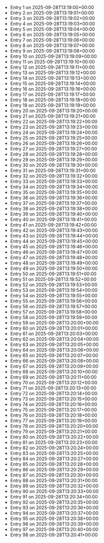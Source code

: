- Entry 1 on 2025-09-28T13:19:00+00:00
- Entry 2 on 2025-09-28T13:19:01+00:00
- Entry 3 on 2025-09-28T13:19:02+00:00
- Entry 4 on 2025-09-28T13:19:03+00:00
- Entry 5 on 2025-09-28T13:19:04+00:00
- Entry 6 on 2025-09-28T13:19:05+00:00
- Entry 7 on 2025-09-28T13:19:06+00:00
- Entry 8 on 2025-09-28T13:19:07+00:00
- Entry 9 on 2025-09-28T13:19:08+00:00
- Entry 10 on 2025-09-28T13:19:09+00:00
- Entry 11 on 2025-09-28T13:19:10+00:00
- Entry 12 on 2025-09-28T13:19:11+00:00
- Entry 13 on 2025-09-28T13:19:12+00:00
- Entry 14 on 2025-09-28T13:19:13+00:00
- Entry 15 on 2025-09-28T13:19:14+00:00
- Entry 16 on 2025-09-28T13:19:16+00:00
- Entry 17 on 2025-09-28T13:19:17+00:00
- Entry 18 on 2025-09-28T13:19:18+00:00
- Entry 19 on 2025-09-28T13:19:19+00:00
- Entry 20 on 2025-09-28T13:19:20+00:00
- Entry 21 on 2025-09-28T13:19:21+00:00
- Entry 22 on 2025-09-28T13:19:22+00:00
- Entry 23 on 2025-09-28T13:19:23+00:00
- Entry 24 on 2025-09-28T13:19:24+00:00
- Entry 25 on 2025-09-28T13:19:25+00:00
- Entry 26 on 2025-09-28T13:19:26+00:00
- Entry 27 on 2025-09-28T13:19:27+00:00
- Entry 28 on 2025-09-28T13:19:28+00:00
- Entry 29 on 2025-09-28T13:19:29+00:00
- Entry 30 on 2025-09-28T13:19:30+00:00
- Entry 31 on 2025-09-28T13:19:31+00:00
- Entry 32 on 2025-09-28T13:19:32+00:00
- Entry 33 on 2025-09-28T13:19:33+00:00
- Entry 34 on 2025-09-28T13:19:34+00:00
- Entry 35 on 2025-09-28T13:19:35+00:00
- Entry 36 on 2025-09-28T13:19:36+00:00
- Entry 37 on 2025-09-28T13:19:37+00:00
- Entry 38 on 2025-09-28T13:19:38+00:00
- Entry 39 on 2025-09-28T13:19:40+00:00
- Entry 40 on 2025-09-28T13:19:41+00:00
- Entry 41 on 2025-09-28T13:19:42+00:00
- Entry 42 on 2025-09-28T13:19:43+00:00
- Entry 43 on 2025-09-28T13:19:44+00:00
- Entry 44 on 2025-09-28T13:19:45+00:00
- Entry 45 on 2025-09-28T13:19:46+00:00
- Entry 46 on 2025-09-28T13:19:47+00:00
- Entry 47 on 2025-09-28T13:19:48+00:00
- Entry 48 on 2025-09-28T13:19:49+00:00
- Entry 49 on 2025-09-28T13:19:50+00:00
- Entry 50 on 2025-09-28T13:19:51+00:00
- Entry 51 on 2025-09-28T13:19:52+00:00
- Entry 52 on 2025-09-28T13:19:53+00:00
- Entry 53 on 2025-09-28T13:19:54+00:00
- Entry 54 on 2025-09-28T13:19:55+00:00
- Entry 55 on 2025-09-28T13:19:56+00:00
- Entry 56 on 2025-09-28T13:19:57+00:00
- Entry 57 on 2025-09-28T13:19:58+00:00
- Entry 58 on 2025-09-28T13:19:59+00:00
- Entry 59 on 2025-09-28T13:20:00+00:00
- Entry 60 on 2025-09-28T13:20:01+00:00
- Entry 61 on 2025-09-28T13:20:03+00:00
- Entry 62 on 2025-09-28T13:20:04+00:00
- Entry 63 on 2025-09-28T13:20:05+00:00
- Entry 64 on 2025-09-28T13:20:06+00:00
- Entry 65 on 2025-09-28T13:20:07+00:00
- Entry 66 on 2025-09-28T13:20:08+00:00
- Entry 67 on 2025-09-28T13:20:09+00:00
- Entry 68 on 2025-09-28T13:20:10+00:00
- Entry 69 on 2025-09-28T13:20:11+00:00
- Entry 70 on 2025-09-28T13:20:12+00:00
- Entry 71 on 2025-09-28T13:20:13+00:00
- Entry 72 on 2025-09-28T13:20:14+00:00
- Entry 73 on 2025-09-28T13:20:15+00:00
- Entry 74 on 2025-09-28T13:20:16+00:00
- Entry 75 on 2025-09-28T13:20:17+00:00
- Entry 76 on 2025-09-28T13:20:18+00:00
- Entry 77 on 2025-09-28T13:20:19+00:00
- Entry 78 on 2025-09-28T13:20:20+00:00
- Entry 79 on 2025-09-28T13:20:21+00:00
- Entry 80 on 2025-09-28T13:20:22+00:00
- Entry 81 on 2025-09-28T13:20:23+00:00
- Entry 82 on 2025-09-28T13:20:24+00:00
- Entry 83 on 2025-09-28T13:20:25+00:00
- Entry 84 on 2025-09-28T13:20:27+00:00
- Entry 85 on 2025-09-28T13:20:28+00:00
- Entry 86 on 2025-09-28T13:20:29+00:00
- Entry 87 on 2025-09-28T13:20:30+00:00
- Entry 88 on 2025-09-28T13:20:31+00:00
- Entry 89 on 2025-09-28T13:20:32+00:00
- Entry 90 on 2025-09-28T13:20:33+00:00
- Entry 91 on 2025-09-28T13:20:34+00:00
- Entry 92 on 2025-09-28T13:20:35+00:00
- Entry 93 on 2025-09-28T13:20:36+00:00
- Entry 94 on 2025-09-28T13:20:37+00:00
- Entry 95 on 2025-09-28T13:20:38+00:00
- Entry 96 on 2025-09-28T13:20:39+00:00
- Entry 97 on 2025-09-28T13:20:40+00:00
- Entry 98 on 2025-09-28T13:20:41+00:00
